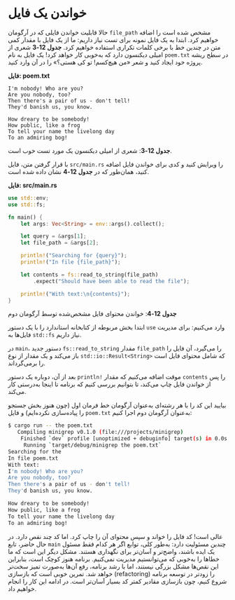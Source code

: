 # خواندن یک فایل

حالا قابلیت خواندن فایلی که در آرگومان `file_path` مشخص شده است را اضافه خواهیم کرد. ابتدا به یک فایل نمونه برای تست نیاز داریم: ما از یک فایل با مقدار کمی متن در چندین خط با برخی کلمات تکراری استفاده خواهیم کرد. **جدول 12-3** شعری از امیلی دیکنسون دارد که به‌خوبی کار خواهد کرد! یک فایل به نام `poem.txt` در سطح ریشه پروژه خود ایجاد کنید و شعر «من هیچ‌کسم! تو کی هستی؟» را در آن وارد کنید.

**فایل: poem.txt**

```
I'm nobody! Who are you?
Are you nobody, too?
Then there's a pair of us - don't tell!
They'd banish us, you know.

How dreary to be somebody!
How public, like a frog
To tell your name the livelong day
To an admiring bog!
```

**جدول 12-3**: شعری از امیلی دیکنسون یک مورد تست خوب است.

با قرار گرفتن متن، فایل `src/main.rs` را ویرایش کنید و کدی برای خواندن فایل اضافه کنید، همان‌طور که در **جدول 12-4** نشان داده شده است.

**فایل: src/main.rs**

```rust
use std::env;
use std::fs;

fn main() {
    let args: Vec<String> = env::args().collect();

    let query = &args[1];
    let file_path = &args[2];

    println!("Searching for {query}");
    println!("In file {file_path}");

    let contents = fs::read_to_string(file_path)
        .expect("Should have been able to read the file");

    println!("With text:\n{contents}");
}
```

**جدول 12-4**: خواندن محتوای فایل مشخص‌شده توسط آرگومان دوم

ابتدا بخش مربوطه از کتابخانه استاندارد را با یک دستور `use` وارد می‌کنیم: برای مدیریت فایل‌ها به `std::fs` نیاز داریم.

در `main`، دستور جدید `fs::read_to_string` مقدار `file_path` را می‌گیرد، آن فایل را باز می‌کند و یک مقدار از نوع `std::io::Result<String>` که شامل محتوای فایل است را برمی‌گرداند.

بعد از آن، دوباره یک دستور `println!` موقت اضافه می‌کنیم که مقدار `contents` را پس از خواندن فایل چاپ می‌کند، تا بتوانیم بررسی کنیم که برنامه تا اینجا به‌درستی کار می‌کند.

بیایید این کد را با هر رشته‌ای به‌عنوان آرگومان خط فرمان اول (چون هنوز بخش جستجو را پیاده‌سازی نکرده‌ایم) و فایل `poem.txt` به‌عنوان آرگومان دوم اجرا کنیم:

```bash
$ cargo run -- the poem.txt
   Compiling minigrep v0.1.0 (file:///projects/minigrep)
    Finished `dev` profile [unoptimized + debuginfo] target(s) in 0.0s
     Running `target/debug/minigrep the poem.txt`
Searching for the
In file poem.txt
With text:
I'm nobody! Who are you?
Are you nobody, too?
Then there's a pair of us - don't tell!
They'd banish us, you know.

How dreary to be somebody!
How public, like a frog
To tell your name the livelong day
To an admiring bog!
```

عالی است! کد فایل را خواند و سپس محتوای آن را چاپ کرد. اما کد چند نقص دارد. در حال حاضر، تابع `main` چندین مسئولیت دارد: به‌طور کلی، توابع اگر هر کدام فقط مسئول یک ایده باشند، واضح‌تر و آسان‌تر برای نگهداری هستند. مشکل دیگر این است که ما خطاها را به‌خوبی که می‌توانستیم مدیریت نمی‌کنیم. برنامه هنوز کوچک است، بنابراین این نقص‌ها مشکل بزرگی نیستند، اما با رشد برنامه، رفع آن‌ها به‌صورت تمیز سخت‌تر خواهد شد. تمرین خوبی است که بازسازی (refactoring) را زودتر در توسعه برنامه شروع کنیم، چون بازسازی مقادیر کمتر کد بسیار آسان‌تر است. در ادامه این کار را انجام خواهیم داد.